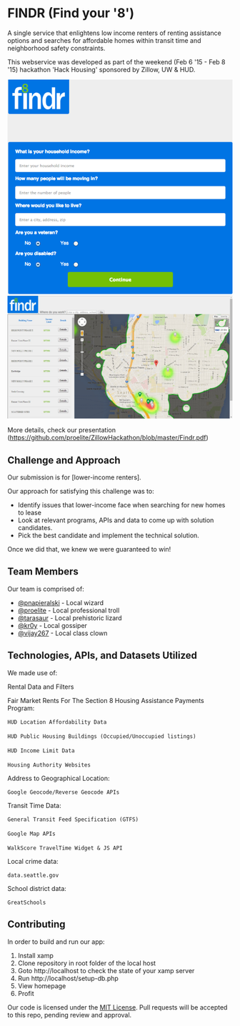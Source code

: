 # FINDR (Find your '8')
A single service that enlightens low income renters of renting assistance options and searches for affordable homes within transit time and neighborhood safety constraints.

This webservice was developed as part of the weekend (Feb 6 '15 - Feb 8 '15) hackathon 'Hack Housing' sponsored by Zillow, UW & HUD.

![Homepage](Homepage.png)
![Housing listing page](Screenshot.jpg)

More details, check our presentation (https://github.com/proelite/ZillowHackathon/blob/master/Findr.pdf)

## Challenge and Approach

Our submission is for [lower-income renters].

Our approach for satisfying this challenge was to:

- Identify issues that lower-income	face when searching for new homes to lease
- Look at relevant programs, APIs and data to come up with solution candidates.
- Pick the best candidate and implement the technical solution. 

Once we did that, we knew we were guaranteed to win!

## Team Members

Our team is comprised of:

- [@pnapieralski](http://github.com/pnapieralski) - Local wizard
- [@proelite](http://github.com/proelite) - Local professional troll
- [@tarasaur](http://github.com/tarasaur) - Local prehistoric lizard
- [@kr0y](http://github.com/kr0y) - Local gossiper
- [@vijay267](http://github.com/vijay267) - Local class clown

## Technologies, APIs, and Datasets Utilized

We made use of:

Rental Data and Filters

Fair Market Rents For The Section 8 Housing Assistance Payments Program: 

	HUD Location Affordability Data

	HUD Public Housing Buildings (Occupied/Unoccupied listings)

	HUD Income Limit Data

	Housing Authority Websites

Address to Geographical Location:

	Google Geocode/Reverse Geocode APIs

Transit Time Data: 

	General Transit Feed Specification (GTFS)

	Google Map APIs

	WalkScore TravelTime Widget & JS API

Local crime data: 

	data.seattle.gov

School district data:

	GreatSchools

## Contributing

In order to build and run our app:

1. Install xamp
2. Clone repository in root folder of the local host 
3. Goto http://localhost to check the state of your xamp server
4. Run http://localhost/setup-db.php
5. View homepage
6. Profit

Our code is licensed under the [MIT License](LICENSE.md). Pull requests will be accepted to this repo, pending review and approval.
